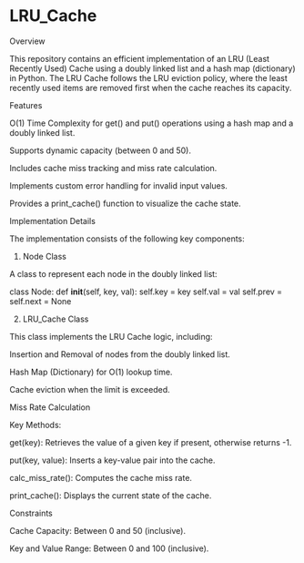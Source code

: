 # LRU_Cache
Overview

This repository contains an efficient implementation of an LRU (Least Recently Used) Cache using a doubly linked list and a hash map (dictionary) in Python. The LRU Cache follows the LRU eviction policy, where the least recently used items are removed first when the cache reaches its capacity.

Features

O(1) Time Complexity for get() and put() operations using a hash map and a doubly linked list.

Supports dynamic capacity (between 0 and 50).

Includes cache miss tracking and miss rate calculation.

Implements custom error handling for invalid input values.

Provides a print_cache() function to visualize the cache state.

Implementation Details

The implementation consists of the following key components:

1. Node Class

A class to represent each node in the doubly linked list:

class Node:
    def __init__(self, key, val):
        self.key = key
        self.val = val
        self.prev = self.next = None

2. LRU_Cache Class

This class implements the LRU Cache logic, including:

Insertion and Removal of nodes from the doubly linked list.

Hash Map (Dictionary) for O(1) lookup time.

Cache eviction when the limit is exceeded.

Miss Rate Calculation

Key Methods:

get(key): Retrieves the value of a given key if present, otherwise returns -1.

put(key, value): Inserts a key-value pair into the cache.

calc_miss_rate(): Computes the cache miss rate.

print_cache(): Displays the current state of the cache.

Constraints

Cache Capacity: Between 0 and 50 (inclusive).

Key and Value Range: Between 0 and 100 (inclusive).
